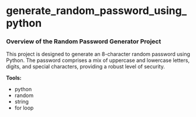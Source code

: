 # generate_random_password_using_python

### Overview of the Random Password Generator Project
This project is designed to generate an 8-character random password using Python. The password comprises a mix of uppercase and lowercase letters, digits, and special characters, providing a robust level of security.

**Tools:**
- python
- random
- string
- for loop
  
